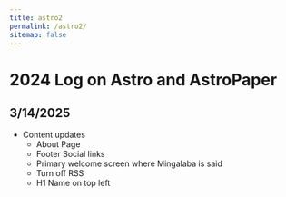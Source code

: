 ```yaml
---
title: astro2
permalink: /astro2/
sitemap: false
---
```


# 2024 Log on Astro and AstroPaper

## 3/14/2025
* Content updates
	* About Page
	* Footer Social links
	* Primary welcome screen where Mingalaba is said
	* Turn off RSS
	* H1 Name on top left
